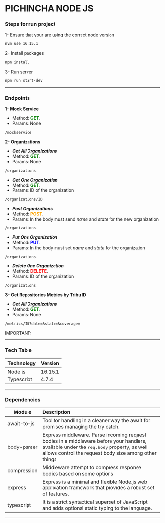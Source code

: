 # PICHINCHA NODE JS

### Steps for run project
1- Ensure that your are using the correct node version

```bash
nvm use 16.15.1
```

2- Install packages

```bash
npm install
```

3- Run server

```bash
npm run start-dev
```
____
### Endpoints
**1- Mock Service**
- Method: <span style="color:green"><b>GET</b></span>.
- Params: None
```
/mockservice
```

**2- Organizations**
- ***Get All Organizations***
- Method: <span style="color:green"><b>GET</b></span>.
- Params: None
```
/organizations
```
- ***Get One Organization***
- Method: <span style="color:green"><b>GET</b></span>.
- Params: ID of the organization
```
/organizations/ID
```
- ***Post Organizations***
- Method: <span style="color:orange"><b>POST</b></span>.
- Params: In the body must send *name* and *state* for the new organization
```
/organizations
```
- ***Put One Organization***
- Method: <span style="color:blue"><b>PUT</b></span>.
- Params: In the body must set *name* and *state* for the organization
```
/organizations
```
- ***Delete One Organization***
- Method: <span style="color:red"><b>DELETE</b></span>.
- Params: ID of the organization

```
/organizations
```
**3- Get Repositories Metrics by Tribu ID**
- ***Get All Organizations***
- Method: <span style="color:green"><b>GET</b></span>.
- Params: None
```
/metrics/ID?date=&state=&coverage=
```
IMPORTANT:
____
### Tech Table

| Technology | Versión |
| ---------- | ------- |
| Node js    | 16.15.1 |
| Typescript | 4.7.4   |
___
### Dependencies

| Module             | Description                                                  |
| ------------------ | :----------------------------------------------------------- |
| await-to-js        | Tool for handling in a cleaner way the await for promises managing the try catch. |
| body-parser        | Express middleware. Parse incoming request bodies in a middleware before your handlers, available under the `req.body` property, as well allows control the request body size among other things |
| compression        | Middleware attempt to compress response bodies based on some options |
| express            | Express is a minimal and flexible Node.js web application framework that provides a robust set of features. |
| typescript         | It is a strict syntactical superset of JavaScript and adds optional static typing to the language. |
___